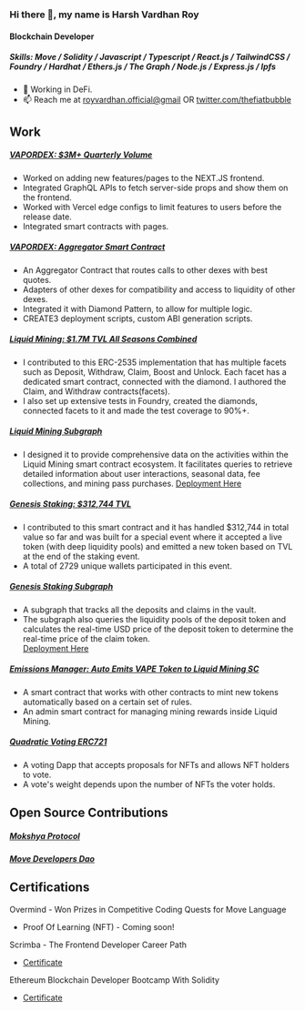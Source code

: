 ### Hi there 👋, my name is Harsh Vardhan Roy
#### Blockchain Developer

##### Skills: Move / Solidity / Javascript / Typescript / React.js / TailwindCSS / Foundry / Hardhat / Ethers.js / The Graph / Node.js / Express.js / Ipfs

- 🔭 Working in DeFi.   
- 📫 Reach me at [royvardhan.official@gmail](mailto:royvardhan.official@gmail.com) OR [twitter.com/thefiatbubble](https://twitter.com/thefiatbubble)

## Work

##### [VAPORDEX: $3M+ Quarterly Volume](https://app.vapordex.io/swap)
 - Worked on adding new features/pages to the NEXT.JS frontend. 
 - Integrated GraphQL APIs to fetch server-side props and show them on the frontend.
 - Worked with Vercel edge configs to limit features to users before the release date.
 - Integrated smart contracts with pages.

##### [VAPORDEX: Aggregator Smart Contract](https://app.vapordex.io/swap)
 - An Aggregator Contract that routes calls to other dexes with best quotes.
 - Adapters of other dexes for compatibility and access to liquidity of other dexes. 
 - Integrated it with Diamond Pattern, to allow for multiple logic.
 - CREATE3 deployment scripts, custom ABI generation scripts.

##### [Liquid Mining: $1.7M TVL All Seasons Combined](https://github.com/VaporFi/liquid-mining)
* I contributed to this ERC-2535 implementation that has multiple facets such as Deposit, Withdraw, Claim, Boost and Unlock. Each facet has a dedicated smart contract, connected with the diamond. I authored the Claim, and Withdraw contracts(facets).
* I also set up extensive tests in Foundry, created the diamonds, connected facets to it and made the test coverage to 90%+.

##### [Liquid Mining Subgraph](https://thegraph.com/hosted-service/subgraph/vaporfi/liquid-mining)
* I designed it to provide comprehensive data on the activities within the Liquid Mining smart contract ecosystem. It facilitates queries to retrieve detailed information about user interactions, seasonal data, fee collections, and mining pass purchases.
[Deployment Here](https://thegraph.com/hosted-service/subgraph/vaporfi/liquid-mining)


##### [Genesis Staking: $312,744 TVL](https://snowtrace.io/address/0xd21fe537c97054f40890f012955a536d80d1bf00)
- I contributed to this smart contract and it has handled $312,744 in total value so far and was built for a special event where it accepted a live token (with deep liquidity pools) and emitted a new token based on TVL at the end of the staking event.
- A total of 2729 unique wallets participated in this event.

##### [Genesis Staking Subgraph](https://github.com/royvardhan/genesis-staking-subgraph)
- A subgraph that tracks all the deposits and claims in the vault.
- The subgraph also queries the liquidity pools of the deposit token and calculates the real-time USD price of the deposit token to determine the real-time price of the claim token.  
[Deployment Here](https://thegraph.com/hosted-service/subgraph/royvardhan/genesisv4)

##### [Emissions Manager: Auto Emits VAPE Token to Liquid Mining SC](https://snowtrace.io/address/0x9f0EDB45c2DC0f56bA7C48368c26426f366Bb788)
- A smart contract that works with other contracts to mint new tokens automatically based
on a certain set of rules.
- An admin smart contract for managing mining rewards inside Liquid Mining.


##### [Quadratic Voting ERC721](https://github.com/royvardhan/quadraticVotingERC721/blob/main/contracts/QuadraticVotingERC721.sol)
 - A voting Dapp that accepts proposals for NFTs and allows NFT holders to vote.
 - A vote's weight depends upon the number of NFTs the voter holds.

## Open Source Contributions

##### [Mokshya Protocol](https://github.com/mokshyaprotocol/aptos-token-vesting/pull/4)
##### [Move Developers Dao](https://github.com/movedevelopersdao/Aptos-Move-by-Example/pull/1)

## Certifications

Overmind - Won Prizes in Competitive Coding Quests for Move Language
 - Proof Of Learning (NFT) - Coming soon!

Scrimba - The Frontend Developer Career Path
- [Certificate](https://scrimba.com/certificate/uB4V7YA2/gfrontend)

Ethereum Blockchain Developer Bootcamp With Solidity
- [Certificate](https://www.udemy.com/certificate/UC-86df1665-6e81-4b04-9f6d-878b0bf0aa11/)
